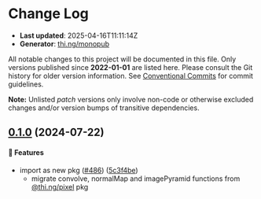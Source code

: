 # Change Log

- **Last updated**: 2025-04-16T11:11:14Z
- **Generator**: [thi.ng/monopub](https://thi.ng/monopub)

All notable changes to this project will be documented in this file.
Only versions published since **2022-01-01** are listed here.
Please consult the Git history for older version information.
See [Conventional Commits](https://conventionalcommits.org/) for commit guidelines.

**Note:** Unlisted _patch_ versions only involve non-code or otherwise excluded changes
and/or version bumps of transitive dependencies.

## [0.1.0](https://github.com/thi-ng/umbrella/tree/@thi.ng/pixel-convolve@0.1.0) (2024-07-22)

#### 🚀 Features

- import as new pkg ([#486](https://github.com/thi-ng/umbrella/issues/486)) ([5c3f4be](https://github.com/thi-ng/umbrella/commit/5c3f4be))
  - migrate convolve, normalMap and imagePyramid functions
    from [@thi.ng/pixel](https://github.com/thi-ng/umbrella/tree/main/packages/pixel) pkg
